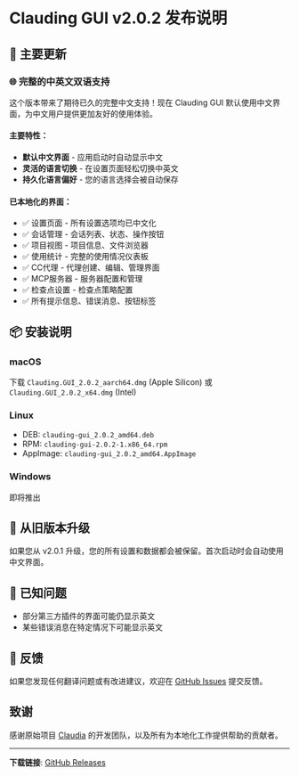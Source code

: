 # Clauding GUI v2.0.2 发布说明

## 🎉 主要更新

### 🌐 完整的中英文双语支持

这个版本带来了期待已久的完整中文支持！现在 Clauding GUI 默认使用中文界面，为中文用户提供更加友好的使用体验。

#### 主要特性：
- **默认中文界面** - 应用启动时自动显示中文
- **灵活的语言切换** - 在设置页面轻松切换中英文
- **持久化语言偏好** - 您的语言选择会被自动保存

#### 已本地化的界面：
- ✅ 设置页面 - 所有设置选项均已中文化
- ✅ 会话管理 - 会话列表、状态、操作按钮
- ✅ 项目视图 - 项目信息、文件浏览器
- ✅ 使用统计 - 完整的使用情况仪表板
- ✅ CC代理 - 代理创建、编辑、管理界面
- ✅ MCP服务器 - 服务器配置和管理
- ✅ 检查点设置 - 检查点策略配置
- ✅ 所有提示信息、错误消息、按钮标签

## 📦 安装说明

### macOS
下载 `Clauding.GUI_2.0.2_aarch64.dmg` (Apple Silicon) 或 `Clauding.GUI_2.0.2_x64.dmg` (Intel)

### Linux
- DEB: `clauding-gui_2.0.2_amd64.deb`
- RPM: `clauding-gui-2.0.2-1.x86_64.rpm`
- AppImage: `clauding-gui_2.0.2_amd64.AppImage`

### Windows
即将推出

## 🔄 从旧版本升级

如果您从 v2.0.1 升级，您的所有设置和数据都会被保留。首次启动时会自动使用中文界面。

## 🐛 已知问题

- 部分第三方插件的界面可能仍显示英文
- 某些错误消息在特定情况下可能显示英文

## 💬 反馈

如果您发现任何翻译问题或有改进建议，欢迎在 [GitHub Issues](https://github.com/miounet11/clauding-gui/issues) 提交反馈。

## 致谢

感谢原始项目 [Claudia](https://github.com/getAsterisk/claudia) 的开发团队，以及所有为本地化工作提供帮助的贡献者。

---

**下载链接**: [GitHub Releases](https://github.com/miounet11/clauding-gui/releases/tag/v2.0.2)